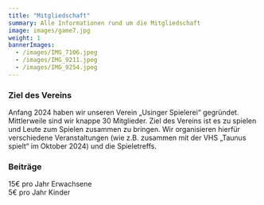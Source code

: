 ```yaml
---
title: "Mitgliedschaft"
summary: Alle Informationen rund um die Mitgliedschaft
image: images/game7.jpg
weight: 1
bannerImages:
  - /images/IMG_7106.jpeg
  - /images/IMG_9211.jpeg
  - /images/IMG_9254.jpeg
---
```


### Ziel des Vereins
Anfang 2024 haben wir unseren Verein „Usinger Spielerei“ gegründet. Mittlerweile sind wir knappe 30 Mitglieder. Ziel des Vereins ist es zu spielen und Leute zum Spielen zusammen zu bringen. Wir organisieren hierfür verschiedene Veranstaltungen (wie z.B. zusammen mit der VHS „Taunus spielt“ im Oktober 2024) und die Spieletreffs.

### Beiträge
15€ pro Jahr Erwachsene </br>
5€ pro Jahr Kinder

